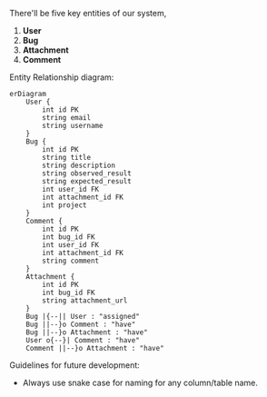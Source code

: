 There'll be five key entities of our system,
1. **User**
2. **Bug**
3. **Attachment**
4. **Comment**

Entity Relationship diagram:
```mermaid
erDiagram
    User {
        int id PK
        string email
        string username
    }
    Bug {
        int id PK
        string title
        string description
        string observed_result
        string expected_result
        int user_id FK
        int attachment_id FK
        int project
    }
    Comment {
        int id PK
        int bug_id FK
        int user_id FK
        int attachment_id FK
        string comment
    }
    Attachment {
        int id PK
        int bug_id FK
        string attachment_url
    }
    Bug |{--|| User : "assigned"
    Bug ||--}o Comment : "have"
    Bug ||--}o Attachment : "have"
    User o{--}| Comment : "have"
    Comment ||--}o Attachment : "have"
```

Guidelines for future development:
- Always use snake case for naming for any column/table name.